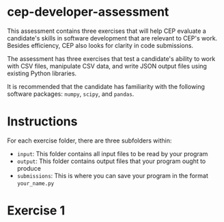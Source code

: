 cep-developer-assessment
========================

This assessment contains three exercises that will help CEP evaluate a candidate's skills in software development that are relevant to CEP's work. Besides efficiency, CEP also looks for clarity in code submissions.

The assessment has three exercises that test a candidate's ability to work with CSV files, manipulate CSV data, and write JSON output files using existing Python libraries.

It is recommended that the candidate has familiarity with the following software packages: `numpy`, `scipy`, and `pandas`.

# Instructions

For each exercise folder, there are three subfolders within:

* `input`: This folder contains all input files to be read by your program
* `output`: This folder contains output files that your program ought to produce
* `submissions`: This is where you can save your program in the format `your_name.py`


# Exercise 1
